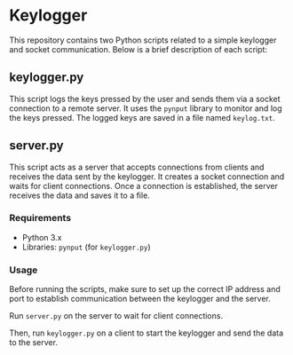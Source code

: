 # Keylogger

This repository contains two Python scripts related to a simple keylogger and socket communication. Below is a brief description of each script:

## keylogger.py

This script logs the keys pressed by the user and sends them via a socket connection to a remote server. It uses the `pynput` library to monitor and log the keys pressed. The logged keys are saved in a file named `keylog.txt`.

## server.py

This script acts as a server that accepts connections from clients and receives the data sent by the keylogger. It creates a socket connection and waits for client connections. Once a connection is established, the server receives the data and saves it to a file.

### Requirements

- Python 3.x
- Libraries: `pynput` (for `keylogger.py`)

### Usage

Before running the scripts, make sure to set up the correct IP address and port to establish communication between the keylogger and the server.

Run `server.py` on the server to wait for client connections.

Then, run `keylogger.py` on a client to start the keylogger and send the data to the server.
